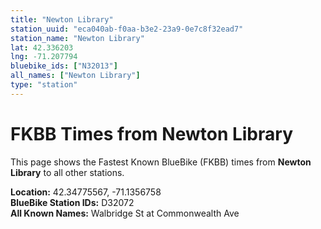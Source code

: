 ```yaml
---
title: "Newton Library"
station_uuid: "eca040ab-f0aa-b3e2-23a9-0e7c8f32ead7"
station_name: "Newton Library"
lat: 42.336203
lng: -71.207794
bluebike_ids: ["N32013"]
all_names: ["Newton Library"]
type: "station"
---
```


# FKBB Times from Newton Library

This page shows the Fastest Known BlueBike (FKBB) times from **Newton Library** to all other stations.

**Location:** 42.34775567, -71.1356758  
**BlueBike Station IDs:** D32072  
**All Known Names:** Walbridge St at Commonwealth Ave

